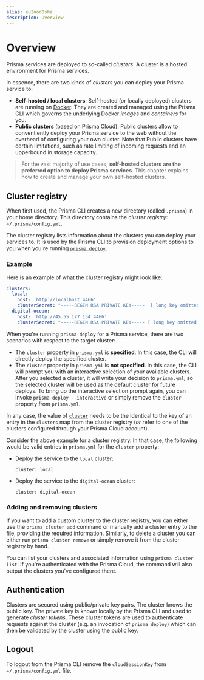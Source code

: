 ```yaml
---
alias: eu2ood0she
description: Overview
---
```


# Overview

Prisma services are deployed to so-called _clusters_. A cluster is a hosted environment for Prisma services.

In essence, there are two kinds of _clusters_ you can deploy your Prisma service to:

- **Self-hosted / local clusters**: Self-hosted (or locally deployed) clusters are running on [Docker](https://www.docker.com). They are created and managed using the Prisma CLI which governs the underlying Docker _images_ and _containers_ for you.
- **Public clusters** (based on Prisma Cloud): Public clusters allow to conventiently deploy your Prisma service to the web without the overhead of configuring your own cluster. Note that Public clusters have certain limitations, such as rate limiting of incoming requests and an upperbound in storage capacity.

> For the vast majority of use cases, **self-hosted clusters are the preferred option to deploy Prisma services**. This chapter explains how to create and manage your own self-hosted clusters.

## Cluster registry

When first used, the Prisma CLI creates a new directory (called `.prisma`) in your home directory. This directory contains the _cluster registry_: `~/.prisma/config.yml`.

The cluster registry lists information about the clusters you can deploy your services to. It is used by the Prisma CLI to provision deployment options to you when you're running [`prisma deploy`](!alias-kee1iedaov).

### Example

Here is an example of what the cluster registry might look like:

```yml
clusters:
  local:
    host: 'http://localhost:4466'
    clusterSecret: "-----BEGIN RSA PRIVATE KEY-----  [ long key omitted ] -----END RSA PRIVATE KEY-----\r\n"
  digital-ocean:
    host: 'http://45.55.177.154:4466'
    clusterSecret: "-----BEGIN RSA PRIVATE KEY----- [ long key omitted ] -----END RSA PRIVATE KEY-----\r\n"
```

When you're running `prisma deploy` for a Prisma service, there are two scenarios with respect to the target cluster:

- The `cluster` property in `prisma.yml` is **specified**. In this case, the CLI will directly deploy the specified cluster.
- The `cluster` property in `prisma.yml` is **not specified**. In this case, the CLI will prompt you with an interactive selection of your available clusters. After you selected a cluster, it will write your decision to `prisma.yml`, so the selected cluster will be used as the default cluster for future deploys. To bring up the interactive selection prompt again, you can invoke `prisma deploy --interactive` or simply remove the `cluster` property from `prisma.yml`.

In any case, the value of [`cluster`](!alias-ufeshusai8#clusters-optional) needs to be the identical to the key of an entry in the `clusters` map from the cluster registry (_or_ refer to one of the clusters configured through your Prisma Cloud account).

Consider the above example for a cluster registry. In that case, the following would be valid entries in `prisma.yml` for the `cluster` property:

- Deploy the service to the `local` cluster:

  ```yml(path="prisma.yml")
  cluster: local
  ```

- Deploy the service to the `digital-ocean` cluster:

  ```yml(path="prisma.yml")
  cluster: digital-ocean
  ```

### Adding and removing clusters

If you want to add a custom cluster to the cluster registry, you can either use the `prisma cluster add` command or manually add a cluster entry to the file, providing the required information. Similarly, to delete a cluster you can either run `prisma cluster remove` or  simply remove it from the cluster registry by hand.

You can list your clusters and associated information using `prisma cluster list`. If you're authenticated with the Prisma Cloud, the command will also output the clusters you've configured there.

## Authentication

Clusters are secured using public/private key pairs. The cluster knows the public key. The private key is known locally by the Prisma CLI and used to generate _cluster tokens_. These cluster tokens are used to authenticate requests against the cluster (e.g. an invocation of `prisma deploy`) which can then be validated by the cluster using the public key.

## Logout

To logout from the Prisma CLI remove the `cloudSessionKey` from `~/.prisma/config.yml` file.

<!-- 
![](https://imgur.com/SmHhGDD.png)
-->
